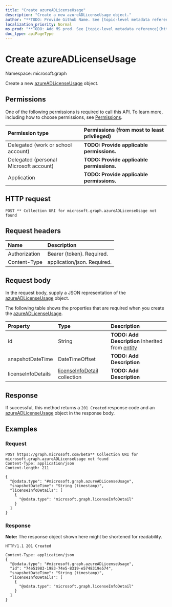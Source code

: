 ```yaml
---
title: "Create azureADLicenseUsage"
description: "Create a new azureADLicenseUsage object."
author: "**TODO: Provide Github Name. See [topic-level metadata reference](https://msgo.azurewebsites.net/add/document/guidelines/metadata.html#topic-level-metadata)**"
localization_priority: Normal
ms.prod: "**TODO: Add MS prod. See [topic-level metadata reference](https://msgo.azurewebsites.net/add/document/guidelines/metadata.html#topic-level-metadata)**"
doc_type: apiPageType
---
```


# Create azureADLicenseUsage
Namespace: microsoft.graph

Create a new [azureADLicenseUsage](../resources/azureadlicenseusage.md) object.

## Permissions
One of the following permissions is required to call this API. To learn more, including how to choose permissions, see [Permissions](/graph/permissions-reference).

|Permission type|Permissions (from most to least privileged)|
|:---|:---|
|Delegated (work or school account)|**TODO: Provide applicable permissions.**|
|Delegated (personal Microsoft account)|**TODO: Provide applicable permissions.**|
|Application|**TODO: Provide applicable permissions.**|

## HTTP request

<!-- {
  "blockType": "ignored"
}
-->
``` http
POST ** Collection URI for microsoft.graph.azureADLicenseUsage not found
```

## Request headers
|Name|Description|
|:---|:---|
|Authorization|Bearer {token}. Required.|
|Content-Type|application/json. Required.|

## Request body
In the request body, supply a JSON representation of the [azureADLicenseUsage](../resources/azureadlicenseusage.md) object.

The following table shows the properties that are required when you create the [azureADLicenseUsage](../resources/azureadlicenseusage.md).

|Property|Type|Description|
|:---|:---|:---|
|id|String|**TODO: Add Description** Inherited from [entity](../resources/entity.md)|
|snapshotDateTime|DateTimeOffset|**TODO: Add Description**|
|licenseInfoDetails|[licenseInfoDetail](../resources/licenseinfodetail.md) collection|**TODO: Add Description**|



## Response

If successful, this method returns a `201 Created` response code and an [azureADLicenseUsage](../resources/azureadlicenseusage.md) object in the response body.

## Examples

### Request
<!-- {
  "blockType": "request",
  "name": "create_azureadlicenseusage_from_"
}
-->
``` http
POST https://graph.microsoft.com/beta** Collection URI for microsoft.graph.azureADLicenseUsage not found
Content-Type: application/json
Content-length: 211

{
  "@odata.type": "#microsoft.graph.azureADLicenseUsage",
  "snapshotDateTime": "String (timestamp)",
  "licenseInfoDetails": [
    {
      "@odata.type": "microsoft.graph.licenseInfoDetail"
    }
  ]
}
```


### Response
**Note:** The response object shown here might be shortened for readability.
<!-- {
  "blockType": "response",
  "truncated": true,
  "@odata.type": "microsoft.graph.azureADLicenseUsage"
}
-->
``` http
HTTP/1.1 201 Created

Content-Type: application/json
{
  "@odata.type": "#microsoft.graph.azureADLicenseUsage",
  "id": "74e51983-1983-74e5-8319-e5748319e574",
  "snapshotDateTime": "String (timestamp)",
  "licenseInfoDetails": [
    {
      "@odata.type": "microsoft.graph.licenseInfoDetail"
    }
  ]
}
```

